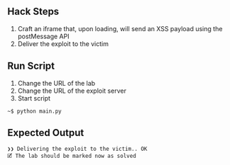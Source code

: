 ## Hack Steps

1. Craft an iframe that, upon loading, will send an XSS payload using the postMessage API
2. Deliver the exploit to the victim

## Run Script

1. Change the URL of the lab
2. Change the URL of the exploit server
3. Start script

```
~$ python main.py
```

## Expected Output

```
❯❯ Delivering the exploit to the victim.. OK
🗹 The lab should be marked now as solved
```
